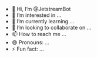 - 👋 Hi, I’m @JetstreamBot
- 👀 I’m interested in ...
- 🌱 I’m currently learning ...
- 💞️ I’m looking to collaborate on ...
- 📫 How to reach me ...
- 😄 Pronouns: ...
- ⚡ Fun fact: ...

<!---
JetstreamBot/JetstreamBot is a ✨ special ✨ repository because its `README.md` (this file) appears on your GitHub profile.
You can click the Preview link to take a look at your changes.
--->
